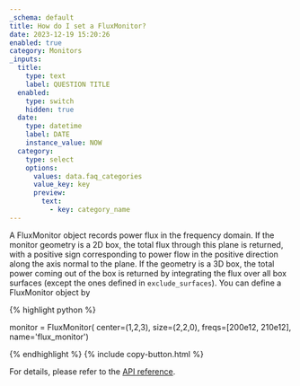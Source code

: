 ```yaml
---
_schema: default
title: How do I set a FluxMonitor?
date: 2023-12-19 15:20:26
enabled: true
category: Monitors
_inputs:
  title:
    type: text
    label: QUESTION TITLE
  enabled:
    type: switch
    hidden: true
  date:
    type: datetime
    label: DATE
    instance_value: NOW
  category:
    type: select
    options:
      values: data.faq_categories
      value_key: key
      preview:
        text:
          - key: category_name
---
```

A FluxMonitor object records power flux in the frequency domain. If the monitor geometry is a 2D box, the total flux through this plane is returned, with a positive sign corresponding to power flow in the positive direction along the axis normal to the plane. If the geometry is a 3D box, the total power coming out of the box is returned by integrating the flux over all box surfaces (except the ones defined in `exclude_surfaces`). You can define a FluxMonitor object by

<div markdown class="code-snippet">{% highlight python %}

monitor = FluxMonitor(
    center=(1,2,3),
    size=(2,2,0),
    freqs=[200e12, 210e12],
    name='flux_monitor')

{% endhighlight %}
{% include copy-button.html %}
</div>

For details, please refer to the [API reference](https://docs.flexcompute.com/projects/tidy3d/en/latest/api/_autosummary/tidy3d.FluxMonitor.html).